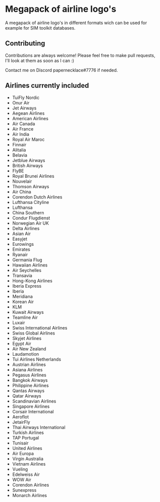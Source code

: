 
# Megapack of airline logo's

A megapack of airline logo's in different formats wich can be used for example for SIM toolkit databases.



## Contributing

Contributions are always welcome!
Please feel free to make pull requests, I'll look at them as soon as I can :)

Contact me on Discord papernecklace#7776 if needed.



## Airlines currently included

- TuiFly Nordic
- Onur Air
- Jet Airways
- Aegean Airlines
- American Airlines
- Air Canada
- Air France
- Air India
- Royal Air Maroc
- Finnair
- Alitalia
- Belavia
- Jetblue Airways
- British Airways
- FlyBE
- Royal Brunei Airlines
- Nouvelair
- Thomson Airways
- Air China
- Corendon Dutch Airlines
- Lufthansa Cityline
- Lufthansa
- China Southern
- Condur Flugdienst
- Norwegian Air UK
- Delta Airlines
- Asian Air
- Easyjet
- Eurowings
- Emirates
- Ryanair
- Germania Flug
- Hawaiian Airlines
- Air Seychelles
- Transavia
- Hong-Kong Airlines
- Iberia Express
- Iberia
- Meridiana
- Korean Air
- KLM
- Kuwait Airways
- Teamline Air
- Luxair
- Swiss International Airlines
- Swiss Global Airlines
- Skyjet Airlines
- Egypt Air
- Air New Zealand
- Laudamotion
- Tui Airlines Netherlands
- Austrian Airlines
- Asiana Airlines
- Pegasus Airlines
- Bangkok Airways
- Philippine Airlines
- Qantas Airways
- Qatar Airways
- Scandinavian Airlines
- Singapore Airlines
- Corsair International
- Aeroflot
- JetairFly
- Thai Airways International
- Turkish Airlines
- TAP Portugal
- Tunisair
- United Airlines
- Air Europa
- Virgin Australia
- Vietnam Airlines
- Vueling
- Edelweiss Air
- WOW Air
- Corendon Airlines
- Sunexpress
- Monarch Airlines
